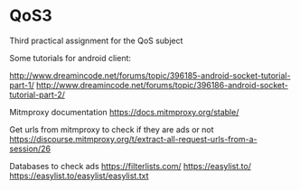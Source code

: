 # QoS3
Third practical assignment for the QoS subject

Some tutorials for android client:

http://www.dreamincode.net/forums/topic/396185-android-socket-tutorial-part-1/
http://www.dreamincode.net/forums/topic/396186-android-socket-tutorial-part-2/

Mitmproxy documentation
https://docs.mitmproxy.org/stable/

Get urls from mitmproxy to check if they are ads or not
https://discourse.mitmproxy.org/t/extract-all-request-urls-from-a-session/26

Databases to check ads
https://filterlists.com/
https://easylist.to/
https://easylist.to/easylist/easylist.txt

